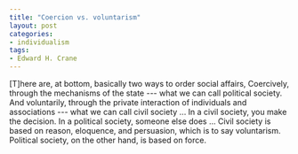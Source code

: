 ```yaml
---
title: "Coercion vs. voluntarism"
layout: post
categories:
- individualism
tags:
- Edward H. Crane
---
```


\[T\]here are, at bottom, basically two ways to order social affairs, Coercively, through the mechanisms of the state --- what we can call political society. And voluntarily, through the private interaction of individuals and associations --- what we can call civil society ... In a civil society, you make the decision. In a political society, someone else does ... Civil society is based on reason, eloquence, and persuasion, which is to say voluntarism. Political society, on the other hand, is based on force.